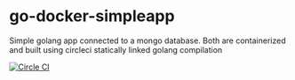 # go-docker-simpleapp
Simple golang app connected to a mongo database.
Both are containerized and built using circleci statically linked golang compilation 

[![Circle CI](https://circleci.com/gh/f-minzoni/go-docker-simpleapp.svg?style=svg)](https://circleci.com/gh/f-minzoni/go-docker-simpleapp)
